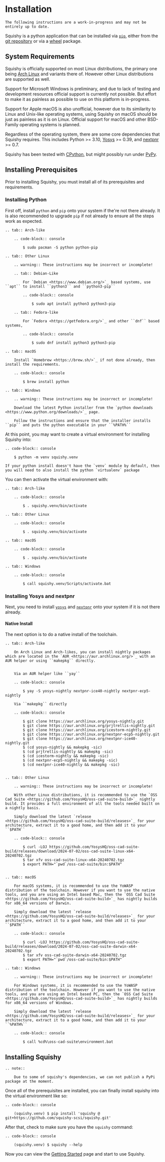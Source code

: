 # Installation

```{warning}
The following instructions are a work-in-progress and may not be entirely up to date.
```

Squishy is a python application that can be installed via [`pip`],  either from the [git repository] or via a [wheel] package.


## System Requirements

Squishy is officially supported on most Linux distributions, the primary one being [Arch Linux] and variants there of. However other Linux distributions are supported as well.

Support for Microsoft Windows is preliminary, and due to lack of testing and development resources official support is currently not possible. But effort to make it as painless as possible to use on this platform is in-progress.

Support for Apple macOS is also unofficial, however due to its similarity to Linux and Unix-like operating systems, using Squishy on macOS should be just as painless as it is on Linux. Official support for macOS and other BSD-Family operating systems is planned.


Regardless of the operating system, there are some core dependencies that Squishy requires. This includes Python >= 3.10, [Yosys] >= 0.39, and [nextpnr] >= 0.7.

Squishy has been tested with [CPython], but might possibly run under [PyPy].


## Installing Prerequisites

Prior to installing Squishy, you must install all of its prerequisites and requirements.

### Installing Python

First off, install `python` and `pip` onto your system if the're not there already. It is also recommended to upgrade `pip` if not already to ensure all the steps work as expected.

```{eval-rst}
.. tab:: Arch-like

	.. code-block:: console

		$ sudo pacman -S python python-pip

.. tab:: Other Linux

	.. warning:: These instructions may be incorrect or incomplete!

	.. tab:: Debian-Like

		For `Debian <https://www.debian.org/>`_ based systems, use ``apt`` to install ``python3`` and ``python3-pip``

		.. code-block:: console

			$ sudo apt install python3 python3-pip

	.. tab:: Fedora-like

		For `Fedora <https://getfedora.org/>`_ and other ``dnf`` based systems,

		.. code-block:: console

			$ sudo dnf install python3 python3-pip

.. tab:: macOS

	Install `Homebrew <https://brew.sh/>`_ if not done already, then install the requirements.

	.. code-block:: console

		$ brew install python

.. tab:: Windows

	.. warning:: These instructions may be incorrect or incomplete!

	Download the latest Python installer from the `python downloads <https://www.python.org/downloads/>`_ page.

	Follow the instructions and ensure that the installer installs ``pip`` and puts the python executable in your ``%PATH%``

```
At this point, you may want to create a virtual environment for installing Squishy into:

```{eval-rst}
.. code-block:: console

	$ python -m venv squishy.venv
```

```{note}
If your python install doesn't have the `venv` module by default, then you will need to also install the python `virtualenv` package
```

You can then activate the virtual environment with:
```{eval-rst}
.. tab:: Arch-like

	.. code-block:: console

		$ . squishy.venv/bin/activate

.. tab:: Other Linux

	.. code-block:: console

		$ . squishy.venv/bin/activate

.. tab:: macOS

	.. code-block:: console

		$ . squishy.venv/bin/activate

.. tab:: Windows

	.. code-block:: console

		$ call squishy.venv/Scripts/activate.bat
```

### Installing Yosys and nextpnr

Next, you need to install [`yosys`] and [`nextpnr`] onto your system if it is not there already.

#### Native Install

The next option is to do a native install of the toolchain.

```{eval-rst}
.. tab:: Arch-like

	On Arch Linux and Arch-likes, you can install nightly packages which are located in the `AUR <https://aur.archlinux.org/>`_ with an AUR helper or using ``makepkg`` directly.


	Via an AUR helper like ``yay``

	.. code-block:: console

		$ yay -S yosys-nightly nextpnr-ice40-nightly nextpnr-ecp5-nightly

	Via ``makepkg`` directly

	.. code-block:: console

		$ git clone https://aur.archlinux.org/yosys-nightly.git
		$ git clone https://aur.archlinux.org/prjtrellis-nightly.git
		$ git clone https://aur.archlinux.org/icestorm-nightly.git
		$ git clone https://aur.archlinux.org/nextpnr-ecp5-nightly.git
		$ git clone https://aur.archlinux.org/nextpnr-ice40-nightly.git
		$ (cd yosys-nightly && makepkg -sic)
		$ (cd prjtrellis-nightly && makepkg -sic)
		$ (cd icestorm-nightly && makepkg -sic)
		$ (cd nextpnr-ecp5-nightly && makepkg -sic)
		$ (cd nextpnr-ice40-nightly && makepkg -sic)


.. tab:: Other Linux

	.. warning:: These instructions may be incorrect or incomplete!

	With other Linux distributions, it is recommended to use the `OSS Cad Suite <https://github.com/YosysHQ/oss-cad-suite-build>`_ nightly build. It provides a full environment of all the tools needed built on a nightly basis.

	Simply download the latest `release <https://github.com/YosysHQ/oss-cad-suite-build/releases>`_ for your architecture, extract it to a good home, and then add it to your ``$PATH``

	.. code-block:: console

		$ curl -LOJ https://github.com/YosysHQ/oss-cad-suite-build/releases/download/2024-07-02/oss-cad-suite-linux-x64-20240702.tgz
		$ tar xfv oss-cad-suite-linux-x64-20240702.tgz
		$ export PATH="`pwd`/oss-cad-suite/bin:$PATH"


.. tab:: macOS

	For macOS systems, it is recommended to use the YoWASP distribution of the toolchain. However if you want to use the native tools, and you are using an Intel based Mac, then the `OSS Cad Suite <https://github.com/YosysHQ/oss-cad-suite-build>`_ has nightly builds for x86_64 versions of Darwin.

	Simply download the latest `release <https://github.com/YosysHQ/oss-cad-suite-build/releases>`_ for your architecture, extract it to a good home, and then add it to your ``$PATH``

	.. code-block:: console

		$ curl -LOJ https://github.com/YosysHQ/oss-cad-suite-build/releases/download/2024-07-02/oss-cad-suite-darwin-x64-20240702.tgz
		$ tar xfv oss-cad-suite-darwin-x64-20240702.tgz
		$ export PATH="`pwd`/oss-cad-suite/bin:$PATH"

.. tab:: Windows

	.. warning:: These instructions may be incorrect or incomplete!

	For Windows systems, it is recommended to use the YoWASP distribution of the toolchain. However if you want to use the native tools, and you are using an Intel based PC, then the `OSS Cad Suite <https://github.com/YosysHQ/oss-cad-suite-build>`_ has nightly builds for x86_64 versions of Windows.

	Simply download the latest `release <https://github.com/YosysHQ/oss-cad-suite-build/releases>`_ for your architecture, extract it to a good home, and then add it to your ``%PATH%``

	.. code-block:: console

		$ call %cd%\oss-cad-suite\environment.bat

```

## Installing Squishy

```{eval-rst}
.. note::

	Due to some of squishy's dependencies, we can not publish a PyPi package at the moment.
```

Once all of the prerequisites are installed, you can finally install squishy into the virtual environment like so:

```{eval-rst}
.. code-block:: console

	(squishy.venv) $ pip install 'squishy @ git+https://github.com/squishy-scsi/squishy.git'
```

After that, check to make sure you have the `squishy` command:

```{eval-rst}
.. code-block:: console

	(squishy.venv) $ squishy --help
```

Now you can view the [Getting Started] page and start to use Squishy.

[`pip`]: https://pypi.org/project/pip/
[git repository]: https://github.com/squishy-scsi/squishy
[wheel]: https://pypi.org/project/wheel/
[Arch Linux]: https://archlinux.org/
[Yosys]: https://github.com/YosysHQ/yosys
[nextpnr]: https://github.com/YosysHQ/nextpnr
[CPython]: https://www.python.org/
[PyPy]: https://www.pypy.org/
[`yosys`]: https://github.com/YosysHQ/yosys
[`nextpnr`]: https://github.com/YosysHQ/nextpnr
[Getting Started]: ./getting_started.md
